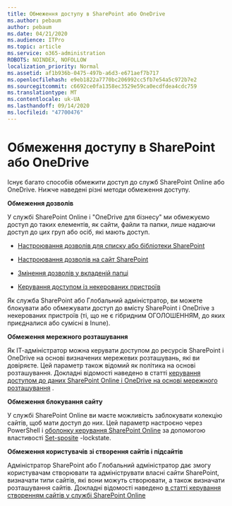 ```yaml
---
title: Обмеження доступу в SharePoint або OneDrive
ms.author: pebaum
author: pebaum
ms.date: 04/21/2020
ms.audience: ITPro
ms.topic: article
ms.service: o365-administration
ROBOTS: NOINDEX, NOFOLLOW
localization_priority: Normal
ms.assetid: af1b936b-0475-497b-a6d3-e671aef7b717
ms.openlocfilehash: e9eb1822a7770bc206992cc5fb7e54a5c972b7e2
ms.sourcegitcommit: c6692ce0fa1358ec3529e59ca0ecdfdea4cdc759
ms.translationtype: MT
ms.contentlocale: uk-UA
ms.lasthandoff: 09/14/2020
ms.locfileid: "47700476"
---
```

# <a name="restrict-access-in-sharepoint-or-onedrive"></a>Обмеження доступу в SharePoint або OneDrive

Існує багато способів обмежити доступ до служб SharePoint Online або OneDrive. Нижче наведені різні методи обмеження доступу. 

**Обмеження дозволів**

У службі SharePoint Online і "OneDrive для бізнесу" ми обмежуємо доступ до таких елементів, як сайти, файли та папки, лише надаючи доступ до цих груп або осіб, які мають доступ.

- [Настроювання дозволів для списку або бібліотеки SharePoint](https://support.office.com/article/Customize-permissions-for-a-SharePoint-list-or-library-02d770f3-59eb-4910-a608-5f84cc297782)

- [Настроювання дозволів на сайт SharePoint](https://docs.microsoft.com/sharepoint/customize-sharepoint-site-permissions)

- [Змінення дозволів у вкладеній папці](https://support.office.com/article/Change-the-permissions-on-a-subfolder-5427BD7C-F20A-4F75-8CF2-5359DD45A1A6)

- [Керування доступом із некерованих пристроїв](https://docs.microsoft.com/sharepoint/control-access-from-unmanaged-devices)

Як служба SharePoint або Глобальний адміністратор, ви можете блокувати або обмежувати доступ до вмісту SharePoint і OneDrive з некерованих пристроїв (ті, що не є гібридним ОГОЛОШЕННЯМ, до яких приєдналися або сумісні в Inune).

**Обмеження мережного розташування**

Як ІТ-адміністратор можна керувати доступом до ресурсів SharePoint і OneDrive на основі визначених мережевих розташувань, які ви довіряєте. Цей параметр також відомий як політика на основі розташування. Докладні відомості наведено в статті [керування доступом до даних SharePoint Online і OneDrive на основі мережного розташування](https://docs.microsoft.com/sharepoint/control-access-based-on-network-location) .

**Обмеження блокування сайту** 

У службі SharePoint Online ви маєте можливість заблокувати колекцію сайтів, щоб мати доступ до них. Цей параметр настроєно через PowerShell і [оболонку керування SharePoint Online](https://docs.microsoft.com/powershell/sharepoint/sharepoint-online/connect-sharepoint-online?view=sharepoint-ps) за допомогою властивості [Set-sposite](https://docs.microsoft.com/powershell/module/sharepoint-online/set-sposite?view=sharepoint-ps) -lockstate.

**Обмеження користувачів зі створення сайтів і підсайтів**

Адміністратор SharePoint або Глобальний адміністратор дає змогу користувачам створювати та адмініструвати власні сайти SharePoint, визначати типи сайтів, які вони можуть створювати, а також визначати розташування сайтів. Докладні відомості наведено [в статті керування створенням сайтів у службі SharePoint Online](https://docs.microsoft.com/sharepoint/manage-site-creation)

